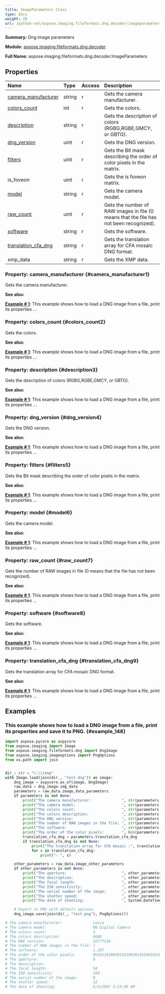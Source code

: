 ```yaml
---
title: ImageParameters Class
type: docs
weight: 20
url: /python-net/aspose.imaging.fileformats.dng.decoder/imageparameters/
---
```


**Summary:** Dng image parameters

**Module:** [aspose.imaging.fileformats.dng.decoder](/imaging/python-net/aspose.imaging.fileformats.dng.decoder/)

**Full Name:** aspose.imaging.fileformats.dng.decoder.ImageParameters

## **Properties**
| **Name** | **Type** | **Access** | **Description** |
| :- | :- | :- | :- |
| [camera_manufacturer](#camera_manufacturer1) | string | r | Gets the camera manufacturer. |
| [colors_count](#colors_count2) | int | r | Gets the colors. |
| [description](#description3) | string | r | Gets the description of colors (RGBG,RGBE,GMCY, or GBTG). |
| [dng_version](#dng_version4) | uint | r | Gets the DNG version. |
| [filters](#filters5) | uint | r | Gets the Bit mask describing the order of color pixels in the matrix. |
| is_foveon | uint | r | Gets the is foveon matrix. |
| [model](#model6) | string | r | Gets the camera model. |
| [raw_count](#raw_count7) | uint | r | Gets the number of RAW images in file (0 means that the file has not been recognized). |
| [software](#software8) | string | r | Gets the software. |
| [translation_cfa_dng](#translation_cfa_dng9) | string | r | Gets the translation array for CFA mosaic DNG format. |
| xmp_data | string | r | Gets the XMP data. |


### Property: camera_manufacturer {#camera_manufacturer1}

Gets the camera manufacturer.

**See also:**

**[Example # 1](#example_148)**: This example shows how to load a DNG image from a file, print its properties ...


### Property: colors_count {#colors_count2}

Gets the colors.

**See also:**

**[Example # 1](#example_148)**: This example shows how to load a DNG image from a file, print its properties ...


### Property: description {#description3}

Gets the description of colors (RGBG,RGBE,GMCY, or GBTG).

**See also:**

**[Example # 1](#example_148)**: This example shows how to load a DNG image from a file, print its properties ...


### Property: dng_version {#dng_version4}

Gets the DNG version.

**See also:**

**[Example # 1](#example_148)**: This example shows how to load a DNG image from a file, print its properties ...


### Property: filters {#filters5}

Gets the Bit mask describing the order of color pixels in the matrix.

**See also:**

**[Example # 1](#example_148)**: This example shows how to load a DNG image from a file, print its properties ...


### Property: model {#model6}

Gets the camera model.

**See also:**

**[Example # 1](#example_148)**: This example shows how to load a DNG image from a file, print its properties ...


### Property: raw_count {#raw_count7}

Gets the number of RAW images in file (0 means that the file has not been recognized).

**See also:**

**[Example # 1](#example_148)**: This example shows how to load a DNG image from a file, print its properties ...


### Property: software {#software8}

Gets the software.

**See also:**

**[Example # 1](#example_148)**: This example shows how to load a DNG image from a file, print its properties ...


### Property: translation_cfa_dng {#translation_cfa_dng9}

Gets the translation array for CFA mosaic DNG format.

**See also:**

**[Example # 1](#example_148)**: This example shows how to load a DNG image from a file, print its properties ...


## **Examples**
### This example shows how to load a DNG image from a file, print its properties and save it to PNG. {#example_148}
``` python
import aspose.pycore as aspycore
from aspose.imaging import Image
from aspose.imaging.fileformats.dng import DngImage
from aspose.imaging.imageoptions import PngOptions
from os.path import join


dir_: str = "c:\\temp"
with Image.load(join(dir_, "test.dng")) as image:
	dng_image = aspycore.as_of(image, DngImage)
	raw_data = dng_image.img_data
	parameters = raw_data.image_data_parameters
	if parameters is not None:
		print("The camera manufacturer:              ", str(parameters.camera_manufacturer))
		print("The camera model:                     ", str(parameters.model))
		print("The colors count:                     ", str(parameters.colors_count))
		print("The colors description:               ", str(parameters.description))
		print("The DNG version:                      ", str(parameters.dng_version))
		print("The number of RAW images in the file: ", str(parameters.raw_count))
		print("The software:                         ", str(parameters.software))
		print("The order of the color pixels:        ", bin(parameters.filters))
		translation_cfa_dng = parameters.translation_cfa_dng
		if translation_cfa_dng is not None:
			print("The translation array for CFA mosaic :", translation_cfa_dng.length)
			for s in translation_cfa_dng:
				print("- ", s)

	other_parameters = raw_data.image_other_parameters
	if other_parameters is not None:
		print("The aperture:                         ", other_parameters.aperture)
		print("The description:                      ", other_parameters.description)
		print("The focal length:                     ", other_parameters.focal_length)
		print("The ISO sensitivity:                  ", other_parameters.iso_speed)
		print("The serial number of the image:       ", other_parameters.shot_order)
		print("The shutter speed:                    ", other_parameters.shutter_speed)
		print("The date of shooting:                 ", System.DateTime.from_file_time(other_parameters.timestamp))

	# Export to PNG with default options.
	dng_image.save(join(dir_, "test.png"), PngOptions())

# The camera manufacturer:              Leica
# The camera model:                     M8 Digital Camera
# The colors count:                     3
# The colors description:               RGBG
# The DNG version:                      16777216
# The number of RAW images in the file: 1
# The software:                         1.107
# The order of the color pixels:        0b10110100101101001011010010110100
# The aperture:                         0
# The description:                      
# The focal length:                     50
# The ISO sensitivity:                  160
# The serial number of the image:       0
# The shutter speed:                    12
# The date of shooting:                 8/3/2007 3:13:49 AM

```

